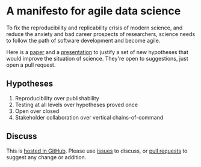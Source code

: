# A manifesto for agile data science

To fix the reproducibility and replicability crisis of modern science, and reduce the anxiety and bad career prospects of researchers, science needs to follow the path of software development and become agile.

Here is a [paper](agile.html) and a [presentation](ac-ds.html) to justify a set of new hypotheses that would improve the situation of science. They're open to suggestions, just open a pull request.

## Hypotheses

1. Reproducibility over publishability
2. Testing at all levels over hypotheses proved once
3. Open over closed
4. Stakeholder collaboration over vertical chains-of-command

## Discuss

This is [hosted in
GitHub](https://github.com/agile-science-manifesto/agile-science-manifesto.github.io). Please
use
[issues](https://github.com/agile-science-manifesto/agile-science-manifesto.github.io/issues)
to discuss, or [pull
requests](https://github.com/agile-science-manifesto/agile-science-manifesto.github.io/pulls)
to suggest any change or addition.
